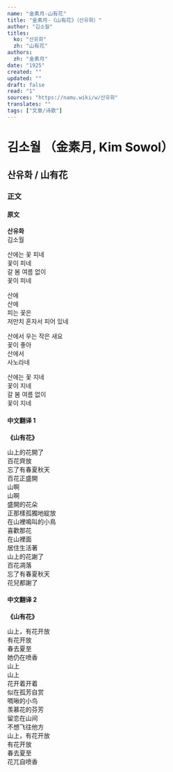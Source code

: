 ```yaml
---
name: "金素月-山有花"
title: "金素月-《山有花》（산유화）"
author: "김소월"
titles:
  ko: "산유화"
  zh: "山有花"
authors:
  zh: "金素月"
date: "1925"
created: ""
updated: ""
draft: false
read: "1"
sources: "https://namu.wiki/w/산유화"
translates: ""
tags: ["文章/诗歌"]
---
```



# 김소월 （金素月, Kim Sowol）

## 산유화 / 山有花

### 正文

<!-- tabs:start -->

#### **原文**

**산유화**  
김소월  

산에는 꽃 피네  
꽃이 피네  
갈 봄 여름 없이  
꽃이 피네  

산에  
산에  
피는 꽃은  
저만치 혼자서 피어 있네  

산에서 우는 작은 새요  
꽃이 좋아  
산에서  
사노라네  

산에는 꽃 지네  
꽃이 지네  
갈 봄 여름 없이  
꽃이 지네  

#### **中文翻译 1**

**《山有花》**  

山上的花開了  
百花齊放  
忘了有春夏秋天  
百花正盛開  
山啊  
山啊  
盛開的花朵  
正那樣孤獨地綻放  
在山裡鳴叫的小鳥  
喜歡那花  
在山裡面  
居住生活著  
山上的花謝了  
百花凋落  
忘了有春夏秋天  
花兒都謝了  

#### **中文翻译 2**

**《山有花》**  

山上，有花开放  
有花开放  
春去夏至  
她仍在喷香  
山上  
山上  
花开着开着  
似在孤芳自赏  
啁啾的小鸟  
羡慕花的芬芳  
留恋在山间  
不想飞往他方  
山上，有花开放  
有花开放  
春去夏至  
花兀自喷香  

<!-- tabs:end -->
